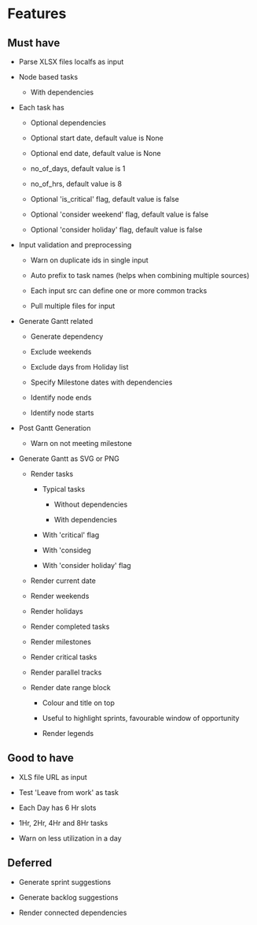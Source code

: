 # Features

## Must have

- Parse XLSX files localfs as input
  
- Node based tasks 
  
  - With dependencies

- Each task has 
  
  - Optional dependencies
   
  - Optional start date, default value is None
  
  - Optional end date, default value is None
  
  - no_of_days, default value is 1
  
  - no_of_hrs, default value is 8
    
  - Optional 'is_critical' flag, default value is false
  
  - Optional 'consider weekend' flag, default value is false
  
  - Optional 'consider holiday' flag, default value is false

- Input validation and preprocessing
  
  - Warn on duplicate ids in single input

  - Auto prefix to task names (helps when combining multiple sources)
   
  - Each input src can define one or more common tracks
  
  - Pull multiple files for input
  
- Generate Gantt related 
  
  - Generate dependency

  - Exclude weekends
    
  - Exclude days from Holiday list
    
  - Specify Milestone dates with dependencies
  
  - Identify node ends 
    
  - Identify node starts
  
- Post Gantt Generation
  
  - Warn on not meeting milestone

- Generate Gantt as SVG or PNG

  - Render tasks
  
    - Typical tasks

        - Without dependencies

        - With dependencies

    - With 'critical' flag
  
    - With 'consideg
  
    - With 'consider holiday' flag

  - Render current date
  
  - Render weekends

  - Render holidays
    
  - Render completed tasks

  - Render milestones
    
  - Render critical tasks
   
  - Render parallel tracks
   
  - Render date range block
  
      - Colour and title on top

      - Useful to highlight sprints, favourable window of opportunity

      - Render legends

## Good to have

- XLS file URL as input
  
- Test 'Leave from work' as task

- Each Day has 6 Hr slots
  
- 1Hr, 2Hr, 4Hr and 8Hr tasks
  
- Warn on less utilization in a day

## Deferred

- Generate sprint suggestions
  
- Generate backlog suggestions
  
- Render connected dependencies








